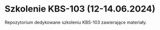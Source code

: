 # Szkolenie KBS-103 (12-14.06.2024)

Repozytorium dedykowane szkoleniu KBS-103 zawierające materiały.
